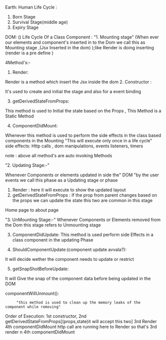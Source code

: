 
Earth: 
Human Life Cycle :
1. Born Stage 
2. Survival Stage(middle age)
3. Expiry Stage


DOM: ()
Life Cycle Of a Class Component :
"1. Mounting stage"  (When ever our elements and component's inserted in to the Dom we call this as Mounting stage ,(Jsx Inserted in the dom) );like Render is doing inserting (render is a pre define )

4Method's:- 
1. Render:

 Render is a method which insert the Jsx inside the dom
2.  Constructor : 

It's used to  create and initial the stage and also for  a event binding 

3. getDerivedStateFromProps: 

This method is used to Initial the state based on the Props , This Method is a Static Method 

4. ComponentDidMount:

 Whenever this method is used to perform the side effects in the class based components in the Mounting
 "This will execute only once in a life cycle"
side effects: Http calls , dom manipulations, events listeners, timers

note : above all method's are auto invoking Methods

"2. Updating Stage:-" 

 Whenever  Components or elements updated in side the" DOM "by the user events we call this phase as a Updating stage or phase

1. Render : here it will execute to show the updated layout
2. getDerivedStateFromProps : If the prop from parent changes based on the props we can update the state 
 this two are common in this stage

Home page to about page 

"3. UnMounting Stage:-"
 Whenever Components or Elements removed from the Dom this stage refers to Unmounting stage 

 3. ComponentDidUpdate: This method is used perform side Effects in a class component in the updating Phase


4. ShouldComponentUpdate:(component update avvala?):

It will decide wether the component needs to update or restrict

5. getSnapShotBeforeUpdate:

 It will Give the snap of the component data before being updated in the DOM

  componentWillUnmount():
  
         "this method is used to clean up the memory leaks of the component while removing"
       
    

Order of Execution: 
1st constructor,
2nd getDerivedStateFromProps[(props,state)it will accept this two]
3rd Render
4th componentDidMount http call are running here to Render so that's 3rd render n 4th componentDidMount

